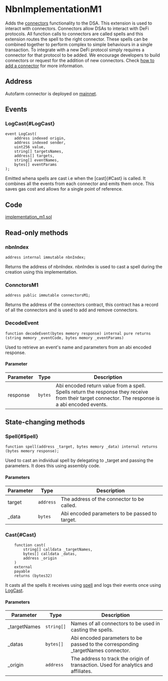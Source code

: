 # NbnImplementationM1

Adds the [connectors](../../connectors/connector) functionality to the DSA. This extension is used to interact with connectors. Connectors allow DSAs to interact with DeFi protocols. All function calls to connectors are called spells and this extension routes the spell to the right connector. These spells can be combined together to perform complex to simple behaviours in a single transaction. To integrate with a new DeFi protocol simply requires a connector for that protocol to be added. We encourage developers to build connectors or request for the addition of new connectors. Check [how to add a connector](../../connectors/add-connector) for more information.

## Address

Autofarm connector is deployed on [mainnet](https://bscscan.com/address/0x600f5FF527832c7dc768b4327E163d23804eCc27).

## Events

### LogCast{#LogCast}

```solidity
event LogCast(
    address indexed origin,
    address indexed sender,
    uint256 value,
    string[] targetsNames,
    address[] targets,
    string[] eventNames,
    bytes[] eventParams
);
```

Emitted whena spells are cast i.e when the [cast]{#Cast} is called. It combines all the events from each connector and emits them once. This saves gas cost and allows for a single point of reference.

## Code

[implementation_m1.sol](https://github.com/Open-Currency-Collective/nubian-dsa-contracts/blob/master/contracts/v2/accounts/Implementation_m1.sol)

## Read-only methods

### nbnIndex

```solidity
address internal immutable nbnIndex;
```

Returns the address of nbnIndex. nbnIndex is used to cast a spell during the creation using this implementation.

### ConnctorsM1

```solidity
address public immutable connectorsM1;
```

Returns the address of the connectors contract, this contract has a record of all the connectors and is used to add and remove connectors.

### DecodeEvent

```solidity
function decodeEvent(bytes memory response) internal pure returns (string memory _eventCode, bytes memory _eventParams)
```

Used to retrieve an event's name and parameters from an abi encoded response.

#### Parameter

| Parameter | Type | Description
| --- | --- | --- |
| response | `bytes` | Abi encoded return value from a spell. Spells return the response they receive from their target connector. The response is a abi encoded events. |

## State-changing methods

### Spell{#Spell}

```solidity
function spell(address _target, bytes memory _data) internal returns (bytes memory response);
```

Used to cast an individual spell by delegating to _target and passing the parameters. It does this using assembly code.

#### Parameters

| Parameter | Type | Description
| --- | --- | --- |
| target | `address` | The address of the connector to be called. |
| _data | `bytes` | Abi encoded parameters to be passed to target. |

### Cast{#Cast}

```solidity
    function cast(
        string[] calldata _targetNames,
        bytes[] calldata _datas,
        address _origin
    )
    external
    payable
    returns (bytes32)
```

It casts all the spells it receives using [spell](#Spell) and logs their events once using [LogCast](#LogCast).

#### Parameters

| Parameter | Type | Description
| --- | --- | --- |
| _targetNames | `string[]` | Names of all connectors to be used in casting the spells. |
| _datas | `bytes[]` | Abi encoded parameters to be passed to the corresponding _targetNames connector. |
| _origin | `address` | The address to track the origin of transaction. Used for analytics and affiliates. |
